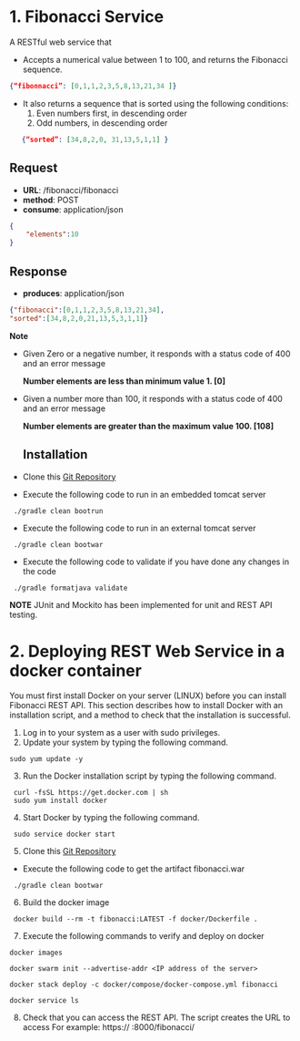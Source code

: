 # 1. Fibonacci Service 

A RESTful web service that
* Accepts a numerical value between 1 to 100, and returns the Fibonacci sequence.
```JSON
{“fibonnacci”: [0,1,1,2,3,5,8,13,21,34 ]}
```
* It also returns a sequence that is sorted using the following 
conditions: 
  1. Even numbers first, in descending order
  2. Odd numbers, in descending order 
```json
   {“sorted”: [34,8,2,0, 31,13,5,1,1] } 
```

## Request 
- **URL**: /fibonacci/fibonacci
- **method**: POST
- **consume**: application/json
 
```json
{
    "elements":10
}
```

## Response
- **produces**: application/json
```json
{"fibonacci":[0,1,1,2,3,5,8,13,21,34],
"sorted":[34,8,2,0,21,13,5,3,1,1]}
```

**Note**
* Given Zero or a negative number, it responds with a status code of 400 and an error message
 
    **Number elements are less than minimum value 1. [0]**		
		
* Given a number more than 100, it responds with a status code of 400 and an error message
 
  **Number elements are greater than the maximum value 100. [108]**
  
  ## Installation

* Clone this [Git Repository](https://github.com/saritanus/fibonacci.git)
* Execute the following code to run in an embedded tomcat server

```command
 ./gradle clean bootrun 
```
* Execute the following code to run in an external tomcat server

```command
 ./gradle clean bootwar
```
* Execute the following code to validate if you have done any changes in the code
```command
 ./gradle formatjava validate
```
**NOTE**
JUnit and Mockito has been implemented for unit and REST API testing.


# 2. Deploying REST Web Service in a docker container

You must first install Docker on your server (LINUX) before you can install Fibonacci REST API. This section describes how to install Docker with an installation script, and a method to check that the installation is successful. 
1. Log in to your system as a user with sudo privileges. 
2. Update your system by typing the following command. 
```command
sudo yum update -y
```
3. Run the Docker installation script by typing the following command.

```command
 curl -fsSL https://get.docker.com | sh
 sudo yum install docker
```
4. Start Docker by typing the following command.
```command
 sudo service docker start
```
 5. Clone this [Git Repository](https://github.com/saritanus/fibonacci.git)
* Execute the following code to get the artifact fibonacci.war

```command
 ./gradle clean bootwar
```
6. Build the docker image

```command
 docker build --rm -t fibonacci:LATEST -f docker/Dockerfile .

```
7. Execute the following commands to verify and deploy on docker

```command
docker images

docker swarm init --advertise-addr <IP address of the server> 
 
docker stack deploy -c docker/compose/docker-compose.yml fibonacci

docker service ls

```
8. Check that you can access the REST API. The script creates the URL to access  For example: https:// <hostname>:8000/fibonacci/

